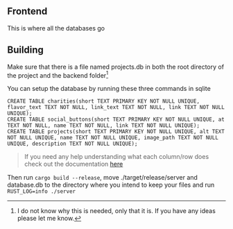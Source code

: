 ## Frontend 

This is where all the databases go

## Building

Make sure that there is a file named projects.db in both the root directory of the project and the backend folder[^1] 

You can setup the database by running these three commands in sqlite 
```
CREATE TABLE charities(short TEXT PRIMARY KEY NOT NULL UNIQUE, flavor_text TEXT NOT NULL, link_text TEXT NOT NULL, link TEXT NOT NULL UNIQUE);
CREATE TABLE social_buttons(short TEXT PRIMARY KEY NOT NULL UNIQUE, at TEXT NOT NULL, name TEXT NOT NULL, link TEXT NOT NULL UNIQUE);
CREATE TABLE projects(short TEXT PRIMARY KEY NOT NULL UNIQUE, alt TEXT NOT NULL UNIQUE, name TEXT NOT NULL UNIQUE, image_path TEXT NOT NULL UNIQUE, description TEXT NOT NULL UNIQUE);
```
> If you need any help understanding what each column/row does check out the documentation [here](https://github.com/Andrea-moth/About-me/blob/main/src/lib.rs)

Then run `cargo build --release`, move ./target/release/server and database.db to the directory where you intend to keep your files and run `RUST_LOG=info ./server`

[^1]: I do not know why this is needed, only that it is. If you have any ideas please let me know.
